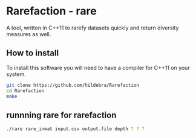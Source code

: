 # Rarefaction - rare
A tool, written in C++11 to rarefy datasets quickly and return diversity measures as well.

## How to install
To install this software you will need to have a compiler for C++11 on your system.

```bash
git clone https://github.com/hildebra/Rarefaction
cd Rarefaction
make
```

## runnning rare for rarefaction

```bash
./rare rare_inmat input.csv output.file depth ? ? ? 
```
